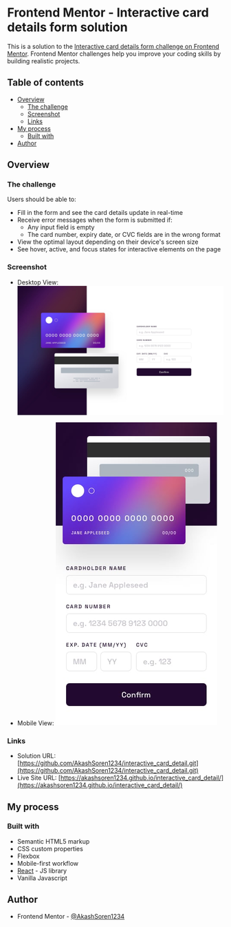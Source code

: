 # Frontend Mentor - Interactive card details form solution

This is a solution to the [Interactive card details form challenge on Frontend Mentor](https://www.frontendmentor.io/challenges/interactive-card-details-form-XpS8cKZDWw). Frontend Mentor challenges help you improve your coding skills by building realistic projects. 

## Table of contents

- [Overview](#overview)
  - [The challenge](#the-challenge)
  - [Screenshot](#screenshot)
  - [Links](#links)
- [My process](#my-process)
  - [Built with](#built-with)
- [Author](#author)


## Overview

### The challenge

Users should be able to:

- Fill in the form and see the card details update in real-time
- Receive error messages when the form is submitted if:
  - Any input field is empty
  - The card number, expiry date, or CVC fields are in the wrong format
- View the optimal layout depending on their device's screen size
- See hover, active, and focus states for interactive elements on the page

### Screenshot

- Desktop View: 
![](./design/desktop-design.jpg)

- Mobile View: 
![](./design/mobile-design.jpg)


### Links

- Solution URL: [https://github.com/AkashSoren1234/interactive_card_detail.git](https://github.com/AkashSoren1234/interactive_card_detail.git)
- Live Site URL: [https://akashsoren1234.github.io/interactive_card_detail/](https://akashsoren1234.github.io/interactive_card_detail/)

## My process

### Built with

- Semantic HTML5 markup
- CSS custom properties
- Flexbox
- Mobile-first workflow
- [React](https://reactjs.org/) - JS library
- Vanilla Javascript

## Author

- Frontend Mentor - [@AkashSoren1234](https://www.frontendmentor.io/profile/AkashSoren1234)





